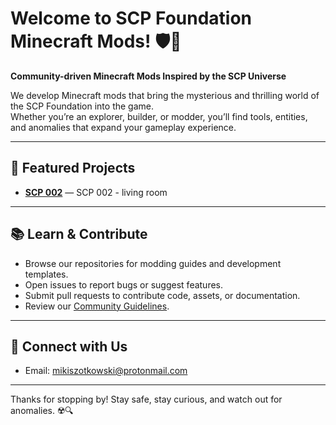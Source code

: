 # Welcome to SCP Foundation Minecraft Mods! 🛡️🧱

**Community-driven Minecraft Mods Inspired by the SCP Universe**

We develop Minecraft mods that bring the mysterious and thrilling world of the SCP Foundation into the game.  
Whether you’re an explorer, builder, or modder, you’ll find tools, entities, and anomalies that expand your gameplay experience.

---

## 🌟 Featured Projects
- **[SCP 002](https://github.com/SCP-Foundation-Minecraft-Mods/scp-002)** — SCP 002 - living room

---

## 📚 Learn & Contribute
- Browse our repositories for modding guides and development templates.
- Open issues to report bugs or suggest features.
- Submit pull requests to contribute code, assets, or documentation.
- Review our [Community Guidelines](https://github.com/SCP-Foundation-Minecraft-Mods/.github/blob/main/CODE_OF_CONDUCT.md).

---

## 💬 Connect with Us
- Email: mikiszotkowski@protonmail.com

---

Thanks for stopping by! Stay safe, stay curious, and watch out for anomalies. ☢️🔍

